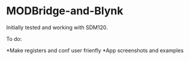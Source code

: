 # MODBridge-and-Blynk

Initially tested and working with SDM120.

To do:

*Make registers and conf user frienfly
*App screenshots and examples
